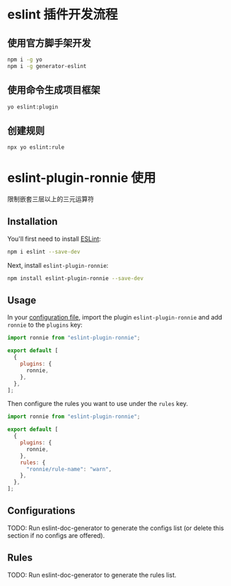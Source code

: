 # eslint 插件开发流程

## 使用官方脚手架开发

```sh
npm i -g yo
npm i -g generator-eslint
```

## 使用命令生成项目框架

```sh
yo eslint:plugin
```

## 创建规则

```sh
npx yo eslint:rule
```

# eslint-plugin-ronnie 使用

限制嵌套三层以上的三元运算符

## Installation

You'll first need to install [ESLint](https://eslint.org/):

```sh
npm i eslint --save-dev
```

Next, install `eslint-plugin-ronnie`:

```sh
npm install eslint-plugin-ronnie --save-dev
```

## Usage

In your [configuration file](https://eslint.org/docs/latest/use/configure/configuration-files#configuration-file), import the plugin `eslint-plugin-ronnie` and add `ronnie` to the `plugins` key:

```js
import ronnie from "eslint-plugin-ronnie";

export default [
  {
    plugins: {
      ronnie,
    },
  },
];
```

Then configure the rules you want to use under the `rules` key.

```js
import ronnie from "eslint-plugin-ronnie";

export default [
  {
    plugins: {
      ronnie,
    },
    rules: {
      "ronnie/rule-name": "warn",
    },
  },
];
```

## Configurations

<!-- begin auto-generated configs list -->

TODO: Run eslint-doc-generator to generate the configs list (or delete this section if no configs are offered).

<!-- end auto-generated configs list -->

## Rules

<!-- begin auto-generated rules list -->

TODO: Run eslint-doc-generator to generate the rules list.

<!-- end auto-generated rules list -->
